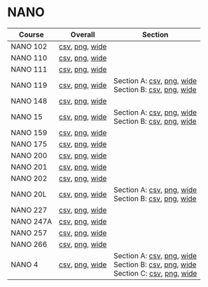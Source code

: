 # NANO

| Course | Overall | Section |
| ------ | ------- | ------- |
| NANO 102 | [csv](https://github.com/UCSD-Historical-Enrollment-Data/2024Fall/blob/main/overall/NANO%20102.csv), [png](https://raw.githubusercontent.com/UCSD-Historical-Enrollment-Data/2024Fall/main/plot_overall/NANO%20102.png), [wide](https://raw.githubusercontent.com/UCSD-Historical-Enrollment-Data/2024Fall/main/plot_overall_wide/NANO%20102.png) |  |
| NANO 110 | [csv](https://github.com/UCSD-Historical-Enrollment-Data/2024Fall/blob/main/overall/NANO%20110.csv), [png](https://raw.githubusercontent.com/UCSD-Historical-Enrollment-Data/2024Fall/main/plot_overall/NANO%20110.png), [wide](https://raw.githubusercontent.com/UCSD-Historical-Enrollment-Data/2024Fall/main/plot_overall_wide/NANO%20110.png) |  |
| NANO 111 | [csv](https://github.com/UCSD-Historical-Enrollment-Data/2024Fall/blob/main/overall/NANO%20111.csv), [png](https://raw.githubusercontent.com/UCSD-Historical-Enrollment-Data/2024Fall/main/plot_overall/NANO%20111.png), [wide](https://raw.githubusercontent.com/UCSD-Historical-Enrollment-Data/2024Fall/main/plot_overall_wide/NANO%20111.png) |  |
| NANO 119 | [csv](https://github.com/UCSD-Historical-Enrollment-Data/2024Fall/blob/main/overall/NANO%20119.csv), [png](https://raw.githubusercontent.com/UCSD-Historical-Enrollment-Data/2024Fall/main/plot_overall/NANO%20119.png), [wide](https://raw.githubusercontent.com/UCSD-Historical-Enrollment-Data/2024Fall/main/plot_overall_wide/NANO%20119.png) | Section A: [csv](https://github.com/UCSD-Historical-Enrollment-Data/2024Fall/blob/main/section/NANO%20119_A.csv), [png](https://raw.githubusercontent.com/UCSD-Historical-Enrollment-Data/2024Fall/main/plot_section/NANO%20119_A.png), [wide](https://raw.githubusercontent.com/UCSD-Historical-Enrollment-Data/2024Fall/main/plot_section_wide/NANO%20119_A.png)<br>Section B: [csv](https://github.com/UCSD-Historical-Enrollment-Data/2024Fall/blob/main/section/NANO%20119_B.csv), [png](https://raw.githubusercontent.com/UCSD-Historical-Enrollment-Data/2024Fall/main/plot_section/NANO%20119_B.png), [wide](https://raw.githubusercontent.com/UCSD-Historical-Enrollment-Data/2024Fall/main/plot_section_wide/NANO%20119_B.png) |
| NANO 148 | [csv](https://github.com/UCSD-Historical-Enrollment-Data/2024Fall/blob/main/overall/NANO%20148.csv), [png](https://raw.githubusercontent.com/UCSD-Historical-Enrollment-Data/2024Fall/main/plot_overall/NANO%20148.png), [wide](https://raw.githubusercontent.com/UCSD-Historical-Enrollment-Data/2024Fall/main/plot_overall_wide/NANO%20148.png) |  |
| NANO 15 | [csv](https://github.com/UCSD-Historical-Enrollment-Data/2024Fall/blob/main/overall/NANO%2015.csv), [png](https://raw.githubusercontent.com/UCSD-Historical-Enrollment-Data/2024Fall/main/plot_overall/NANO%2015.png), [wide](https://raw.githubusercontent.com/UCSD-Historical-Enrollment-Data/2024Fall/main/plot_overall_wide/NANO%2015.png) | Section A: [csv](https://github.com/UCSD-Historical-Enrollment-Data/2024Fall/blob/main/section/NANO%2015_A.csv), [png](https://raw.githubusercontent.com/UCSD-Historical-Enrollment-Data/2024Fall/main/plot_section/NANO%2015_A.png), [wide](https://raw.githubusercontent.com/UCSD-Historical-Enrollment-Data/2024Fall/main/plot_section_wide/NANO%2015_A.png)<br>Section B: [csv](https://github.com/UCSD-Historical-Enrollment-Data/2024Fall/blob/main/section/NANO%2015_B.csv), [png](https://raw.githubusercontent.com/UCSD-Historical-Enrollment-Data/2024Fall/main/plot_section/NANO%2015_B.png), [wide](https://raw.githubusercontent.com/UCSD-Historical-Enrollment-Data/2024Fall/main/plot_section_wide/NANO%2015_B.png) |
| NANO 159 | [csv](https://github.com/UCSD-Historical-Enrollment-Data/2024Fall/blob/main/overall/NANO%20159.csv), [png](https://raw.githubusercontent.com/UCSD-Historical-Enrollment-Data/2024Fall/main/plot_overall/NANO%20159.png), [wide](https://raw.githubusercontent.com/UCSD-Historical-Enrollment-Data/2024Fall/main/plot_overall_wide/NANO%20159.png) |  |
| NANO 175 | [csv](https://github.com/UCSD-Historical-Enrollment-Data/2024Fall/blob/main/overall/NANO%20175.csv), [png](https://raw.githubusercontent.com/UCSD-Historical-Enrollment-Data/2024Fall/main/plot_overall/NANO%20175.png), [wide](https://raw.githubusercontent.com/UCSD-Historical-Enrollment-Data/2024Fall/main/plot_overall_wide/NANO%20175.png) |  |
| NANO 200 | [csv](https://github.com/UCSD-Historical-Enrollment-Data/2024Fall/blob/main/overall/NANO%20200.csv), [png](https://raw.githubusercontent.com/UCSD-Historical-Enrollment-Data/2024Fall/main/plot_overall/NANO%20200.png), [wide](https://raw.githubusercontent.com/UCSD-Historical-Enrollment-Data/2024Fall/main/plot_overall_wide/NANO%20200.png) |  |
| NANO 201 | [csv](https://github.com/UCSD-Historical-Enrollment-Data/2024Fall/blob/main/overall/NANO%20201.csv), [png](https://raw.githubusercontent.com/UCSD-Historical-Enrollment-Data/2024Fall/main/plot_overall/NANO%20201.png), [wide](https://raw.githubusercontent.com/UCSD-Historical-Enrollment-Data/2024Fall/main/plot_overall_wide/NANO%20201.png) |  |
| NANO 202 | [csv](https://github.com/UCSD-Historical-Enrollment-Data/2024Fall/blob/main/overall/NANO%20202.csv), [png](https://raw.githubusercontent.com/UCSD-Historical-Enrollment-Data/2024Fall/main/plot_overall/NANO%20202.png), [wide](https://raw.githubusercontent.com/UCSD-Historical-Enrollment-Data/2024Fall/main/plot_overall_wide/NANO%20202.png) |  |
| NANO 20L | [csv](https://github.com/UCSD-Historical-Enrollment-Data/2024Fall/blob/main/overall/NANO%2020L.csv), [png](https://raw.githubusercontent.com/UCSD-Historical-Enrollment-Data/2024Fall/main/plot_overall/NANO%2020L.png), [wide](https://raw.githubusercontent.com/UCSD-Historical-Enrollment-Data/2024Fall/main/plot_overall_wide/NANO%2020L.png) | Section A: [csv](https://github.com/UCSD-Historical-Enrollment-Data/2024Fall/blob/main/section/NANO%2020L_A.csv), [png](https://raw.githubusercontent.com/UCSD-Historical-Enrollment-Data/2024Fall/main/plot_section/NANO%2020L_A.png), [wide](https://raw.githubusercontent.com/UCSD-Historical-Enrollment-Data/2024Fall/main/plot_section_wide/NANO%2020L_A.png)<br>Section B: [csv](https://github.com/UCSD-Historical-Enrollment-Data/2024Fall/blob/main/section/NANO%2020L_B.csv), [png](https://raw.githubusercontent.com/UCSD-Historical-Enrollment-Data/2024Fall/main/plot_section/NANO%2020L_B.png), [wide](https://raw.githubusercontent.com/UCSD-Historical-Enrollment-Data/2024Fall/main/plot_section_wide/NANO%2020L_B.png) |
| NANO 227 | [csv](https://github.com/UCSD-Historical-Enrollment-Data/2024Fall/blob/main/overall/NANO%20227.csv), [png](https://raw.githubusercontent.com/UCSD-Historical-Enrollment-Data/2024Fall/main/plot_overall/NANO%20227.png), [wide](https://raw.githubusercontent.com/UCSD-Historical-Enrollment-Data/2024Fall/main/plot_overall_wide/NANO%20227.png) |  |
| NANO 247A | [csv](https://github.com/UCSD-Historical-Enrollment-Data/2024Fall/blob/main/overall/NANO%20247A.csv), [png](https://raw.githubusercontent.com/UCSD-Historical-Enrollment-Data/2024Fall/main/plot_overall/NANO%20247A.png), [wide](https://raw.githubusercontent.com/UCSD-Historical-Enrollment-Data/2024Fall/main/plot_overall_wide/NANO%20247A.png) |  |
| NANO 257 | [csv](https://github.com/UCSD-Historical-Enrollment-Data/2024Fall/blob/main/overall/NANO%20257.csv), [png](https://raw.githubusercontent.com/UCSD-Historical-Enrollment-Data/2024Fall/main/plot_overall/NANO%20257.png), [wide](https://raw.githubusercontent.com/UCSD-Historical-Enrollment-Data/2024Fall/main/plot_overall_wide/NANO%20257.png) |  |
| NANO 266 | [csv](https://github.com/UCSD-Historical-Enrollment-Data/2024Fall/blob/main/overall/NANO%20266.csv), [png](https://raw.githubusercontent.com/UCSD-Historical-Enrollment-Data/2024Fall/main/plot_overall/NANO%20266.png), [wide](https://raw.githubusercontent.com/UCSD-Historical-Enrollment-Data/2024Fall/main/plot_overall_wide/NANO%20266.png) |  |
| NANO 4 | [csv](https://github.com/UCSD-Historical-Enrollment-Data/2024Fall/blob/main/overall/NANO%204.csv), [png](https://raw.githubusercontent.com/UCSD-Historical-Enrollment-Data/2024Fall/main/plot_overall/NANO%204.png), [wide](https://raw.githubusercontent.com/UCSD-Historical-Enrollment-Data/2024Fall/main/plot_overall_wide/NANO%204.png) | Section A: [csv](https://github.com/UCSD-Historical-Enrollment-Data/2024Fall/blob/main/section/NANO%204_A.csv), [png](https://raw.githubusercontent.com/UCSD-Historical-Enrollment-Data/2024Fall/main/plot_section/NANO%204_A.png), [wide](https://raw.githubusercontent.com/UCSD-Historical-Enrollment-Data/2024Fall/main/plot_section_wide/NANO%204_A.png)<br>Section B: [csv](https://github.com/UCSD-Historical-Enrollment-Data/2024Fall/blob/main/section/NANO%204_B.csv), [png](https://raw.githubusercontent.com/UCSD-Historical-Enrollment-Data/2024Fall/main/plot_section/NANO%204_B.png), [wide](https://raw.githubusercontent.com/UCSD-Historical-Enrollment-Data/2024Fall/main/plot_section_wide/NANO%204_B.png)<br>Section C: [csv](https://github.com/UCSD-Historical-Enrollment-Data/2024Fall/blob/main/section/NANO%204_C.csv), [png](https://raw.githubusercontent.com/UCSD-Historical-Enrollment-Data/2024Fall/main/plot_section/NANO%204_C.png), [wide](https://raw.githubusercontent.com/UCSD-Historical-Enrollment-Data/2024Fall/main/plot_section_wide/NANO%204_C.png) |
